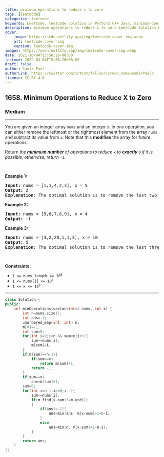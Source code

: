```yaml
---
title: minimum operations to reduce x to zero
tags: [leetcode]
categories: leetcode
keywords: LeetCode, leetcode solution in Python3 C++ Java, minimum-operations-to-reduce-x-to-zero solution
description: minimum operations to reduce x to zero LeetCode Solution Explained
cover:
    image: https://scdn.netlify.app/img/leetcode-cover-img.webp
    alt: leetcode-cover-img
    caption: leetcode-cover-img
images: https://scdn.netlify.app/img/leetcode-cover-img.webp
date: 2021-10-04T15:58:26+08:00
lastmod: 2022-03-04T15:58:26+08:00
draft: false
author: Samir Paul
authorLink: https://twitter.com/intent/follow?screen_name=SamirPaulb
license: CC BY 4.0
---
```



<h2>1658. Minimum Operations to Reduce X to Zero</h2><h3>Medium</h3><hr><div><p>You are given an integer array <code>nums</code> and an integer <code>x</code>. In one operation, you can either remove the leftmost or the rightmost element from the array <code>nums</code> and subtract its value from <code>x</code>. Note that this <strong>modifies</strong> the array for future operations.</p>

<p>Return <em>the <strong>minimum number</strong> of operations to reduce </em><code>x</code> <em>to <strong>exactly</strong></em> <code>0</code> <em>if it is possible</em><em>, otherwise, return </em><code>-1</code>.</p>

<p>&nbsp;</p>
<p><strong>Example 1:</strong></p>

<pre><strong>Input:</strong> nums = [1,1,4,2,3], x = 5
<strong>Output:</strong> 2
<strong>Explanation:</strong> The optimal solution is to remove the last two elements to reduce x to zero.
</pre>

<p><strong>Example 2:</strong></p>

<pre><strong>Input:</strong> nums = [5,6,7,8,9], x = 4
<strong>Output:</strong> -1
</pre>

<p><strong>Example 3:</strong></p>

<pre><strong>Input:</strong> nums = [3,2,20,1,1,3], x = 10
<strong>Output:</strong> 5
<strong>Explanation:</strong> The optimal solution is to remove the last three elements and the first two elements (5 operations in total) to reduce x to zero.
</pre>

<p>&nbsp;</p>
<p><strong>Constraints:</strong></p>

<ul>
	<li><code>1 &lt;= nums.length &lt;= 10<sup>5</sup></code></li>
	<li><code>1 &lt;= nums[i] &lt;= 10<sup>4</sup></code></li>
	<li><code>1 &lt;= x &lt;= 10<sup>9</sup></code></li>
</ul>
</div>

---




```cpp
class Solution {
public:
    int minOperations(vector<int>& nums, int x) {
        int n=nums.size();
        int ans=-1;
        unordered_map<int, int> m;
        m[0]=-1;
        int sum=0;
        for(int i=0;i<n && sum<x;i++){
            sum+=nums[i];
            m[sum]=i;
        }
        if(m[sum]==n-1){
            if(sum==x)
                return m[sum]+1;
            return -1;
        }
        if(sum==x)
            ans=m[sum]+1;
        sum=0;
        for(int i=n-1;i>=0;i--){
            sum+=nums[i];
            if(m.find(x-sum)!=m.end())
            {
                if(ans!=-1){
                    ans=min(ans, m[x-sum]+1+n-i);
                }
                else
                    ans=min(n, m[x-sum]+1+n-i);
            }
        }
        return ans;
    }
};
```
